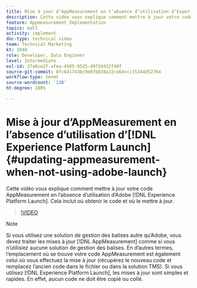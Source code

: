 ```yaml
---
title: Mise à jour d’AppMeasurement en l’absence d’utilisation d’Experience Platform Launch
description: Cette vidéo vous explique comment mettre à jour votre code AppMeasurement en l’absence d’utilisation d’Experience Platform Launch. Cela inclut où obtenir le code et où le mettre à jour.
feature: Appmeasurement Implementation
topics: null
activity: implement
doc-type: technical video
team: Technical Marketing
kt: 1848
role: Developer, Data Engineer
level: Intermediate
exl-id: 27a8ce2f-afea-4505-9525-49720432f40f
source-git-commit: 8fc641743bc9e07b838a22ca64ccc15344d52764
workflow-type: tm+mt
source-wordcount: '138'
ht-degree: 100%

---
```


# Mise à jour d’AppMeasurement en l’absence d’utilisation d’[!DNL Experience Platform Launch] {#updating-appmeasurement-when-not-using-adobe-launch}

Cette vidéo vous explique comment mettre à jour votre code AppMeasurement en l’absence d’utilisation d’Adobe [!DNL Experience Platform Launch]. Cela inclut où obtenir le code et où le mettre à jour.

>[!VIDEO](https://video.tv.adobe.com/v/25913/?quality=12&learn=on)

>[!NOTE]
>
>Si vous utilisez une solution de gestion des balises autre qu’Adobe, vous devez traiter les mises à jour [!DNL AppMeasurement] comme si vous n’utilisiez aucune solution de gestion des balises. En d’autres termes, l’emplacement où se trouve votre code AppMeasurement est également celui où vous effectuez la mise à jour (récupérez le nouveau code et remplacez l’ancien code dans le fichier ou dans la solution TMS). Si vous utilisez [!DNL Experience Platform Launch], les mises à jour sont simples et rapides. En effet, aucun code ne doit être copié ou collé.
